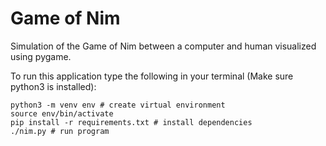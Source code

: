 # Game of Nim
Simulation of the Game of Nim between a computer and human visualized using pygame.

To run this application type the following in your terminal (Make sure python3 is installed):
```
python3 -m venv env # create virtual environment
source env/bin/activate
pip install -r requirements.txt # install dependencies
./nim.py # run program
```
